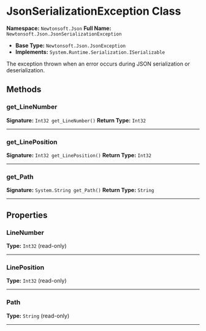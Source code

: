 # JsonSerializationException Class

**Namespace:** `Newtonsoft.Json`
**Full Name:** `Newtonsoft.Json.JsonSerializationException`
- **Base Type:** `Newtonsoft.Json.JsonException`
- **Implements:** `System.Runtime.Serialization.ISerializable`

The exception thrown when an error occurs during JSON serialization or deserialization.

## Methods

### get_LineNumber

**Signature:** `Int32 get_LineNumber()`
**Return Type:** `Int32`

---

### get_LinePosition

**Signature:** `Int32 get_LinePosition()`
**Return Type:** `Int32`

---

### get_Path

**Signature:** `System.String get_Path()`
**Return Type:** `String`

---

## Properties

### LineNumber

**Type:** `Int32` (read-only)

---

### LinePosition

**Type:** `Int32` (read-only)

---

### Path

**Type:** `String` (read-only)

---